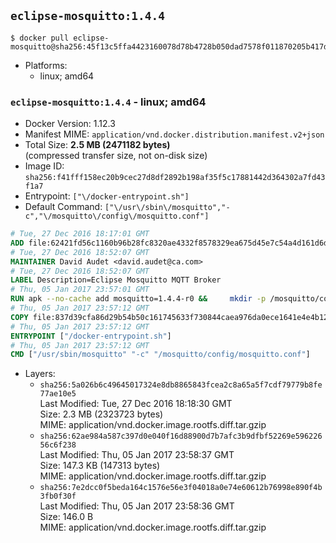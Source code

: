 ## `eclipse-mosquitto:1.4.4`

```console
$ docker pull eclipse-mosquitto@sha256:45f13c5ffa4423160078d78b4728b050dad7578f011870205b417d5f0cdbd36d
```

-	Platforms:
	-	linux; amd64

### `eclipse-mosquitto:1.4.4` - linux; amd64

-	Docker Version: 1.12.3
-	Manifest MIME: `application/vnd.docker.distribution.manifest.v2+json`
-	Total Size: **2.5 MB (2471182 bytes)**  
	(compressed transfer size, not on-disk size)
-	Image ID: `sha256:f41fff158ec20b9cec27d8df2892b198af35f5c17881442d364302a7fd43f1a7`
-	Entrypoint: `["\/docker-entrypoint.sh"]`
-	Default Command: `["\/usr\/sbin\/mosquitto","-c","\/mosquitto\/config\/mosquitto.conf"]`

```dockerfile
# Tue, 27 Dec 2016 18:17:01 GMT
ADD file:62421fd56c1160b96b28fc8320ae4332f8578329ea675d45e7c54a4d161d6d89 in / 
# Tue, 27 Dec 2016 18:52:07 GMT
MAINTAINER David Audet <david.audet@ca.com>
# Tue, 27 Dec 2016 18:52:07 GMT
LABEL Description=Eclipse Mosquitto MQTT Broker
# Thu, 05 Jan 2017 23:57:01 GMT
RUN apk --no-cache add mosquitto=1.4.4-r0 &&     mkdir -p /mosquitto/config /mosquitto/data /mosquitto/log &&     cp /etc/mosquitto/mosquitto.conf /mosquitto/config &&     chown -R mosquitto:mosquitto /mosquitto
# Thu, 05 Jan 2017 23:57:12 GMT
COPY file:837d39cfa86d29b54b50c161745633f730844caea976da0ece1641e4e4b122aa in / 
# Thu, 05 Jan 2017 23:57:12 GMT
ENTRYPOINT ["/docker-entrypoint.sh"]
# Thu, 05 Jan 2017 23:57:12 GMT
CMD ["/usr/sbin/mosquitto" "-c" "/mosquitto/config/mosquitto.conf"]
```

-	Layers:
	-	`sha256:5a026b6c49645017324e8db8865843fcea2c8a65a5f7cdf79779b8fe77ae10e5`  
		Last Modified: Tue, 27 Dec 2016 18:18:30 GMT  
		Size: 2.3 MB (2323723 bytes)  
		MIME: application/vnd.docker.image.rootfs.diff.tar.gzip
	-	`sha256:62ae984a587c397d0e040f16d88900d7b7afc3b9dfbf52269e59622656c6f238`  
		Last Modified: Thu, 05 Jan 2017 23:58:37 GMT  
		Size: 147.3 KB (147313 bytes)  
		MIME: application/vnd.docker.image.rootfs.diff.tar.gzip
	-	`sha256:7e2dcc0f5beda164c1576e56e3f04018a0e74e60612b76998e890f4b3fb0f30f`  
		Last Modified: Thu, 05 Jan 2017 23:58:36 GMT  
		Size: 146.0 B  
		MIME: application/vnd.docker.image.rootfs.diff.tar.gzip
